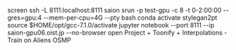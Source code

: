 screen
ssh -L 8111:localhost:8111 saion
srun -p test-gpu -c 8 -t 0-2:00:00 --gres=gpu:4 --mem-per-cpu=4G --pty bash
conda activate stylegan2pt
source $HOME/opt/gcc-7.1.0/activate
jupyter notebook --port 8111 --ip saion-gpu06.oist.jp --no-browser
open Project + Toonify + Interpolations - Train on Aliens OSMP

